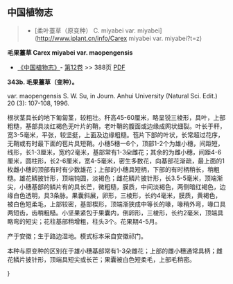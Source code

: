 
## 中国植物志

> * [柔叶薹草（原变种）  C.  miyabei var. miyabei](http://www.iplant.cn/info/Carex miyabei var. miyabei?t=z)


**毛果薹草 Carex miyabei var. maopengensis**

* [《中国植物志》](http://www.iplant.cn/frps)- [第12卷](http://www.iplant.cn/frps/vol/12) >> 388页 [PDF](http://www.iplant.cn/frps/pdf/12/388b.pdf)


**343b. 毛果薹草（变种）。**

var. maopengensis S. W. Su, in Journ. Anhui University (Natural Sci. Edit.) 20 (3): 107-108, 1996.

根状茎具长的地下匍匐茎，较粗壮。秆高45-60厘米，略呈锐三棱形，具叶，上部粗糙，基部具淡红褐色无叶片的鞘，老叶鞘的腹面或边缘成网状细裂。叶长于秆，宽3-5毫米，平张，较坚挺，上面及边缘粗糙。苞片下部的叶状，长常超过花序，无鞘或有时最下面的苞片具短鞘。小穗5穗一6个，顶部1-2个为雄小穗，间距短，线形，长1-3厘米，宽约2毫米，基部常有1-3朵雌花；其余的为雌小穗，间距4-6厘米，圆柱形，长2-6厘米，宽4-5毫米，密生多数花，向基部花渐疏，最上面的1枚雌小穗的顶部有时有少数雄花；上部的小穗具短柄，下部的有时柄稍长，稍粗糙。雄花鳞披针形，顶端钝圆，淡褐色；雌花鳞片披针形，长3.5-5毫米，顶端渐尖，小穗基部的鳞片有的具长芒，微粗糙，膜质，中间淡褐色，两侧暗红褐色，边缘白色透明，具3条脉。果囊斜展，卵形，三棱形，长约4毫米，膜质，黄褐色，被白色短柔毛，上部较密，基部楔形，顶端渐狭成中等长的喙，喙稍外弯，喙口具两短齿，齿稍粗糙。小坚果紧包于果囊内，倒卵形，三棱形，长约2毫米，顶端具略弯的短尖；花柱基部稍增粗，柱头3个。花果期4-5月。

产于安徽；生于路边湿地。模式标本采自安徽祁门。

本种与原变种的区别在于雄小穗基部常有1-3朵雌花；上部的雌小穗通常具柄；雌花鳞片披针形，顶端具短尖或长芒；果囊被白色短柔毛，上部毛稍密。

}